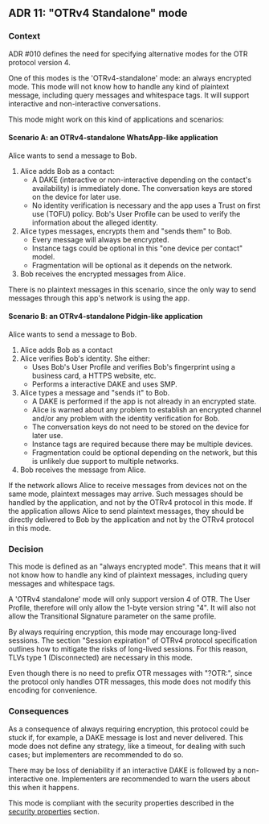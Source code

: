 ## ADR 11: "OTRv4 Standalone" mode

### Context

ADR #010 defines the need for specifying alternative modes for the OTR protocol
version 4.

One of this modes is the 'OTRv4-standalone' mode: an always encrypted mode.
This mode will not know how to handle any kind of plaintext message, including
query messages and whitespace tags. It will support interactive and
non-interactive conversations.

This mode might work on this kind of applications and scenarios:

#### Scenario A: an OTRv4-standalone WhatsApp-like application

Alice wants to send a message to Bob.

1. Alice adds Bob as a contact:
   * A DAKE (interactive or non-interactive depending on the contact's
     availability) is immediately done. The conversation keys are stored on
     the device for later use.
   * No identity verification is necessary and the app uses a Trust on first use
     (TOFU) policy. Bob's User Profile can be used to verify the information
     about the alleged identity.
2. Alice types messages, encrypts them and "sends them" to Bob.
   * Every message will always be encrypted.
   * Instance tags could be optional in this "one device per contact" model.
   * Fragmentation will be optional as it depends on the network.
3. Bob receives the encrypted messages from Alice.

There is no plaintext messages in this scenario, since the only way to send
messages through this app's network is using the app.

#### Scenario B: an OTRv4-standalone Pidgin-like application

Alice wants to send a message to Bob.

1. Alice adds Bob as a contact
2. Alice verifies Bob's identity. She either:
   * Uses Bob's User Profile and verifies Bob's fingerprint using a business
     card, a HTTPS website, etc.
   * Performs a interactive DAKE and uses SMP.
3. Alice types a message and "sends it" to Bob.
   * A DAKE is performed if the app is not already in an encrypted state.
   * Alice is warned about any problem to establish an encrypted channel and/or
     any problem with the identity verification for Bob.
   * The conversation keys do not need to be stored on the device for later use.
   * Instance tags are required because there may be multiple devices.
   * Fragmentation could be optional depending on the network, but this is
    unlikely due support to multiple networks.
4. Bob receives the message from Alice.

If the network allows Alice to receive messages from devices not on the same
mode, plaintext messages may arrive. Such messages should be handled by the
application, and not by the OTRv4 protocol in this mode. If the application
allows Alice to send plaintext messages, they should be directly delivered to
Bob by the application and not by the OTRv4 protocol in this mode.

### Decision

This mode is defined as an "always encrypted mode". This means that it will
not know how to handle any kind of plaintext messages, including query messages
and whitespace tags.

A 'OTRv4 standalone' mode will only support version 4 of OTR. The User
Profile, therefore will only allow the 1-byte version string "4". It will also
not allow the Transitional Signature parameter on the same profile.

By always requiring encryption, this mode may encourage long-lived sessions.
The section "Session expiration" of OTRv4 protocol specification outlines how to
mitigate the risks of long-lived sessions. For this reason, TLVs type 1
(Disconnected) are necessary in this mode.

Even though there is no need to prefix OTR messages with "?OTR:", since the
protocol only handles OTR messages, this mode does not modify this encoding
for convenience.

### Consequences

As a consequence of always requiring encryption, this protocol could be stuck if,
for example, a DAKE message is lost and never delivered. This mode does not
define any strategy, like a timeout, for dealing with such cases; but
implementers are recommended to do so.

There may be loss of deniability if an interactive DAKE is followed by a
non-interactive one. Implementers are recommended to warn the users about this
when it happens.

This mode is compliant with the security properties described in the
[security properties](../otrv4.md#security-properties) section.